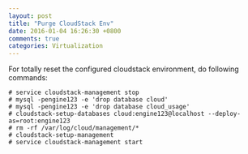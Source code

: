 ```yaml
---
layout: post
title: "Purge CloudStack Env"
date: 2016-01-04 16:26:30 +0800
comments: true
categories: Virtualization
---
```

For totally reset the configured cloudstack environment, do following commands:    

```
# service cloudstack-management stop
# mysql -pengine123 -e 'drop database cloud'
# mysql -pengine123 -e 'drop database cloud_usage'
# cloudstack-setup-databases cloud:engine123@localhost --deploy-as=root:engine123
# rm -rf /var/log/cloud/management/*
# cloudstack-setup-management 
# service cloudstack-management start
```

